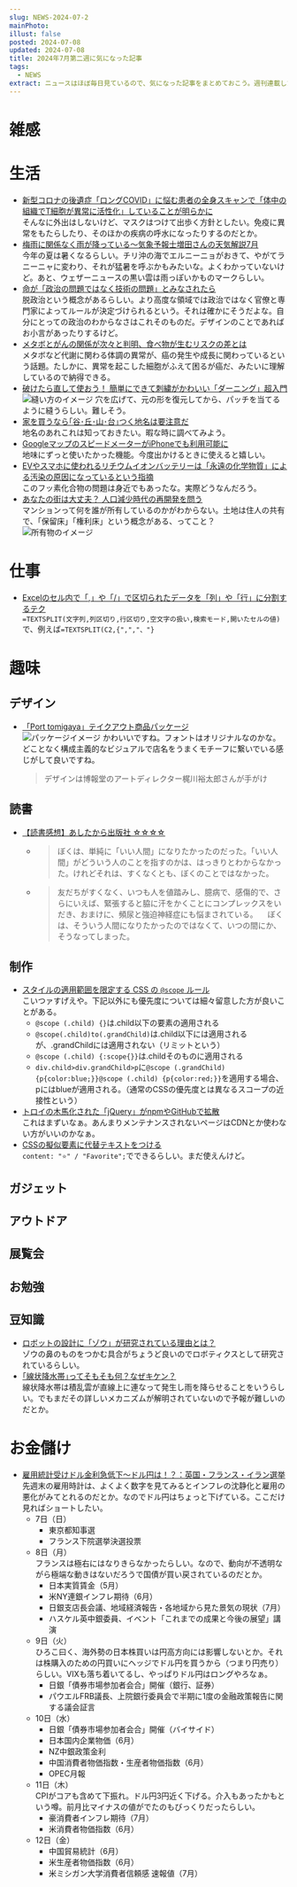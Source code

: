 ```yaml
---
slug: NEWS-2024-07-2
mainPhoto: 
illust: false
posted: 2024-07-08
updated: 2024-07-08
title: 2024年7月第二週に気になった記事
tags:
  - NEWS
extract: ニュースはほぼ毎日見ているので、気になった記事をまとめておこう。週刊連載したい。
---
```


# 雑感

# 生活

- [新型コロナの後遺症「ロングCOVID」に悩む患者の全身スキャンで「体中の組織でT細胞が異常に活性化」していることが明らかに](https://gigazine.net/news/20240708-covid-long-term-immune-effects/)  
  そんなに外出はしないけど、マスクはつけて出歩く方針としたい。免疫に異常をもたらしたり、そのほかの疾病の呼水になったりするのだとか。
- [梅雨に関係なく雨が降っている～気象予報士増田さんの天気解説7月](https://dailyportalz.jp/kiji/weather_2024_07/page/3)  
  今年の夏は暑くなるらしい。チリ沖の海でエルニーニョがおきて、やがてラニーニャに変わり、それが猛暑を呼ぶかもみたいな。よくわかっていないけど。あと、ウェザーニュースの黒い雲は雨っぽいかものマークらしい。
- [命が「政治の問題ではなく技術の問題」とみなされたら](https://blog.tinect.jp/?p=87016)  
  脱政治という概念があるらしい。より高度な領域では政治ではなく官僚と専門家によってルールが決定づけられるという。それは確かにそうだよな。自分にとっての政治のわからなさはこれそのものだ。デザインのことであればお小言があったりするけど。
- [メタボとがんの関係が次々と判明、食べ物が生むリスクの差とは](https://natgeo.nikkeibp.co.jp/atcl/news/24/070400362/?P=4)  
  メタボなど代謝に関わる体調の異常が、癌の発生や成長に関わっているという話題。たしかに、異常を起こした細胞がふえて困るが癌だ、みたいに理解しているので納得できる。
- [破けたら直して使おう！ 簡単にできて刺繍がかわいい「ダーニング」超入門](https://www.bepal.net/archives/439301)  
  ![縫い方のイメージ](images/news/2024/2024-07-08-NEWS/01.png)
  穴を広げて、元の形を復元してから、パッチを当てるように縫うらしい。難しそう。
- [家を買うなら｢谷･丘･山･台｣つく地名は要注意だ](https://toyokeizai.net/articles/-/771843?page=5)  
  地名のあれこれは知っておきたい。暇な時に調べてみよう。
- [GoogleマップのスピードメーターがiPhoneでも利用可能に](https://gigazine.net/news/20240710-speedmeter-google-map--iphone/)  
  地味にずっと使いたかった機能。今度出かけるときに使えると嬉しい。
- [EVやスマホに使われるリチウムイオンバッテリーは「永遠の化学物質」による汚染の原因になっているという指摘](https://gigazine.net/news/20240710-pfas-lithium-ion-batteries/)  
  このフッ素化合物の問題は身近でもあったな。実際どうなんだろう。
- [あなたの街は大丈夫？ 人口減少時代の再開発を問う](https://nhkbook-hiraku.com/n/n06e5f6de142d)  
  マンションって何を誰が所有しているのかがわからない。土地は住人の共有で、「保留床」「権利床」という概念がある、ってこと？  
    ![所有物のイメージ](images/news/2024/2024-07-08-NEWS/03.png)
# 仕事

- [Excelのセル内で「,」や「/」で区切られたデータを「列」や「行」に分割するテク](https://forest.watch.impress.co.jp/docs/serial/offitech/1606246.html)  
  `=TEXTSPLIT(文字列,列区切り,行区切り,空文字の扱い,検索モード,開いたセルの値)`で、例えば`=TEXTSPLIT(C2,{",","、"}`

# 趣味

## デザイン

- [「Port tomigaya」テイクアウト商品パッケージ](https://mag.sendenkaigi.com/brain/202408/editors-check/030032.php)  
  ![パッケージイメージ](images/news/2024/2024-07-08-NEWS/02.png)
  かわいいですね。フォントはオリジナルなのかな。どことなく構成主義的なビジュアルで店名をうまくモチーフに繋いでいる感じがして良いですね。  
  > デザインは博報堂のアートディレクター梶川裕太郎さんが手がけ

## 読書

- [【読書感想】あしたから出版社 ☆☆☆☆](https://fujipon.hatenadiary.com/entry/2024/07/10/084606)  
  - > ぼくは、単純に「いい人間」になりたかったのだった。「いい人間」がどういう人のことを指すのかは、はっきりとわからなかった。けれどそれは、すくなくとも、ぼくのことではなかった。
  - > 友だちがすくなく、いつも人を値踏みし、臆病で、感傷的で、さらにいえば、緊張すると脇に汗をかくことにコンプレックスをいだき、おまけに、頻尿と強迫神経症にも悩まされている。
　ぼくは、そういう人間になりたかったのではなくて、いつの間にか、そうなってしまった。


## 制作

- [スタイルの適用範囲を限定する CSS の `@scope` ルール](https://azukiazusa.dev/blog/scope-rule-in-css/)  
  こいつァすげえや。下記以外にも優先度については細々留意した方が良いことがある。
  - `@scope (.child) {}`は.child以下の要素の適用される
  - `@scope(.child)to(.grandChild)`は.child以下には適用されるが、.grandChildには適用されない（リミットという）
  - `@scope (.child) {:scope{}}`は.childそのものに適用される
  - `div.child>div.grandChild>p`に`@scope (.grandChild) {p{color:blue;}}@scope (.child) {p{color:red;}}`を適用する場合、pにはblueが適用される。（通常のCSSの優先度とは異なるスコープの近接性という）
- [トロイの木馬化された「jQuery」がnpmやGitHubで拡散](https://rocket-boys.co.jp/trojanized-jquery-spreading-on-npm-and-github/)  
  これはまずいなぁ。あんまりメンテナンスされないページはCDNとか使わない方がいいのかなぁ。
- [CSSの擬似要素に代替テキストをつける](https://zenn.dev/knowledgework/articles/ca475e36c2735b)  
  `content: "⭐️" / "Favorite";`でできるらしい。まだ使えんけど。
## ガジェット

## アウトドア

## 展覧会

## お勉強

## 豆知識

- [ロボットの設計に「ゾウ」が研究されている理由とは？](https://gigazine.net/news/20240712-elephant-robot/)  
  ゾウの鼻のものをつかむ具合がちょうど良いのでロボティクスとして研究されているらしい。
- [｢線状降水帯｣ってそもそも何？なぜキケン？](https://toyokeizai.net/articles/-/772425?page=5)  
  線状降水帯は積乱雲が直線上に連なって発生し雨を降らせることをいうらしい。でもまだその詳しいメカニズムが解明されていないので予報が難しいのだとか。

# お金儲け

- [雇用統計受けドル金利急低下～ドル円は！？：英国・フランス・イラン選挙](http://hiroko.yutaka-shoji.co.jp/2024/07/blog-post_7.html)  
  先週末の雇用時計は、よくよく数字を見てみるとインフレの沈静化と雇用の悪化がみてとれるのだとか。なのでドル円はちょっと下げている。ここだけ見ればショートしたい。
  - 7日（日）
    - 東京都知事選
    - フランス下院選挙決選投票
  - 8日（月）  
    フランスは極右にはなりきらなかったらしい。なので、動向が不透明ながら極端な動きはないだろうで国債が買い戻されているのだとか。
    - 日本実質賃金（5月）
    - 米NY連銀インフレ期待（6月）
    - 日銀支店長会議、地域経済報告・各地域から見た景気の現状（7月）
    - ハスケル英中銀委員、イベント「これまでの成果と今後の展望」講演
  - 9日（火）  
    ひろこ曰く、海外勢の日本株買いは円高方向には影響しないとか。それは株購入のための円買いにヘッジでドル円を買うから（つまり円売り）らしい。VIXも落ち着いてるし、やっぱりドル円はロングやろなぁ。
    - 日銀「債券市場参加者会合」開催（銀行、証券）
    - パウエルFRB議長、上院銀行委員会で半期に1度の金融政策報告に関する議会証言
  - 10日（水）
    - 日銀「債券市場参加者会合」開催（バイサイド）
    - 日本国内企業物価（6月）
    - NZ中銀政策金利
    - 中国消費者物価指数・生産者物価指数（6月）
    - OPEC月報
  - 11日（木）  
      CPIがコアも含めて下振れ。ドル円3円近く下げる。介入もあったかもという噂。前月比マイナスの値がでたのもびっくりだったらしい。
    - 豪消費者インフレ期待（7月）
    - 米消費者物価指数（6月）
  - 12日（金）
    - 中国貿易統計（6月）
    - 米生産者物価指数（6月）
    - 米ミシガン大学消費者信頼感 速報値（7月）